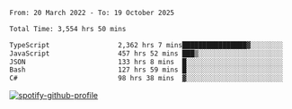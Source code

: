 <!--START_SECTION:waka-->

```txt
From: 20 March 2022 - To: 19 October 2025

Total Time: 3,554 hrs 50 mins

TypeScript                 2,362 hrs 7 mins████████████████▓░░░░░░░░   66.45 %
JavaScript                 457 hrs 52 mins ███▒░░░░░░░░░░░░░░░░░░░░░   12.88 %
JSON                       133 hrs 8 mins  █░░░░░░░░░░░░░░░░░░░░░░░░   03.75 %
Bash                       127 hrs 59 mins █░░░░░░░░░░░░░░░░░░░░░░░░   03.60 %
C#                         98 hrs 38 mins  ▓░░░░░░░░░░░░░░░░░░░░░░░░   02.77 %
```

<!--END_SECTION:waka-->
[![spotify-github-profile](https://spotify-github-profile.vercel.app/api/view?uid=c00zprrvy9xiloa9qnco3hmng&cover_image=true&theme=novatorem&show_offline=false&background_color=121212&bar_color=53b14f&bar_color_cover=false)](https://spotify-github-profile.vercel.app/api/view?uid=c00zprrvy9xiloa9qnco3hmng&redirect=true)



